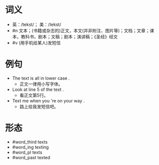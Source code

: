 # 词义
- 英：/tekst/； 美：/tekst/
- #n 文本；(书籍或杂志的)正文，本文(并非附注、图片等)；文档；文章；课本，教科书，剧本；文稿；剧本；演讲稿；《圣经》经文
- #v (用手机给某人)发短信
# 例句
- The text is all in lower case .
	- 正文一律用小写字体。
- Look at line 5 of the text .
	- 看正文第5行。
- Text me when you 're on your way .
	- 路上给我发短信吧。
# 形态
- #word_third texts
- #word_ing texting
- #word_pl texts
- #word_past texted
